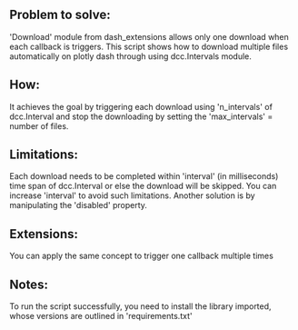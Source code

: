 ## Problem to solve:
'Download' module from dash_extensions allows only one download when each callback is triggers. This script shows how to download multiple files automatically on plotly dash through using dcc.Intervals module.

## How:
It achieves the goal by triggering each download using 'n_intervals' of dcc.Interval and stop the downloading by setting the 'max_intervals' = number of files. 

## Limitations:
Each download needs to be completed within 'interval' (in milliseconds) time span of dcc.Interval or else the download will be skipped. You can increase 'interval' to avoid such limitations. Another solution is by manipulating the 'disabled' property. 

## Extensions:
You can apply the same concept to trigger one callback multiple times

## Notes:
To run the script successfully, you need to install the library imported, whose versions are outlined in 'requirements.txt'

